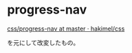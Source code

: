 # progress-nav

[css/progress-nav at master · hakimel/css](https://github.com/hakimel/css/tree/master/progress-nav)

を元にして改変したもの。